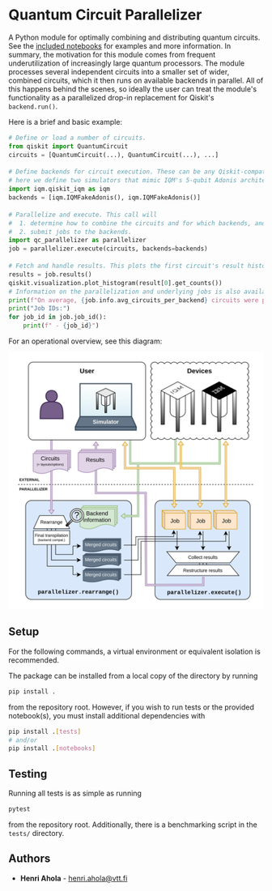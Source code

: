 # Quantum Circuit Parallelizer

A Python module for optimally combining and distributing quantum circuits. See the
[included notebooks](./notebooks/) for examples and more information. In summary, the motivation
for this module comes from frequent underutilization of increasingly large quantum processors. The
module processes several independent circuits into a smaller set of wider, combined circuits, which
it then runs on available backends in parallel. All of this happens behind the scenes, so ideally
the user can treat the module's functionality as a parallelized drop-in replacement for Qiskit's
`backend.run()`.

Here is a brief and basic example:

```python
# Define or load a number of circuits.
from qiskit import QuantumCircuit
circuits = [QuantumCircuit(...), QuantumCircuit(...), ...]

# Define backends for circuit execution. These can be any Qiskit-compatible backend objects, but
# here we define two simulators that mimic IQM's 5-qubit Adonis architechture.
import iqm.qiskit_iqm as iqm
backends = [iqm.IQMFakeAdonis(), iqm.IQMFakeAdonis()]

# Parallelize and execute. This call will
#  1. determine how to combine the circuits and for which backends, and
#  2. submit jobs to the backends.
import qc_parallelizer as parallelizer
job = parallelizer.execute(circuits, backends=backends)

# Fetch and handle results. This plots the first circuit's result histogram, for example.
results = job.results()
qiskit.visualization.plot_histogram(result[0].get_counts())
# Information on the parallelization and underlying jobs is also available.
print(f"On average, {job.info.avg_circuits_per_backend} circuits were placed per backend.")
print("Job IDs:")
for job_id in job.job_id():
    print(f" - {job_id}")
```

For an operational overview, see this diagram:

![](./notebooks/parallelizer-full.drawio.png)

## Setup

For the following commands, a virtual environment or equivalent isolation is recommended.

The package can be installed from a local copy of the directory by running

```bash
pip install .
```

from the repository root. However, if you wish to run tests or the provided notebook(s), you must
install additional dependencies with

```bash
pip install .[tests]
# and/or
pip install .[notebooks]
```

## Testing

Running all tests is as simple as running

```bash
pytest
```

from the repository root. Additionally, there is a benchmarking script in the `tests/` directory.

## Authors

- **Henri Ahola** - henri.ahola@vtt.fi
